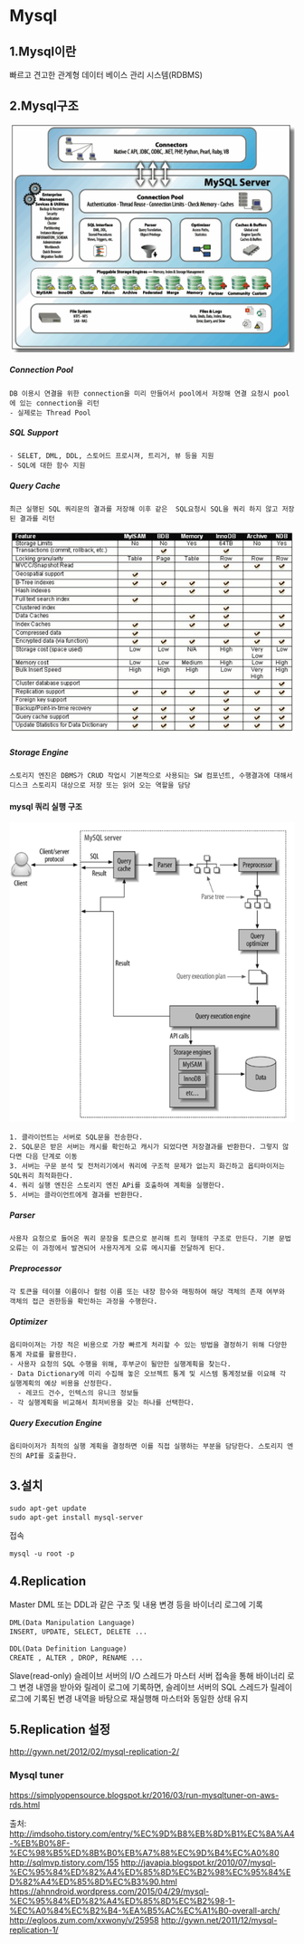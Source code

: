 # Mysql
## 1.Mysql이란
빠르고 견고한 관계형 데이터 베이스 관리 시스템(RDBMS)

## 2.Mysql구조
![mysql](https://raw.githubusercontent.com/namgunghyeon/wiki/a932214170e18fec4d9b7779bbfb8d52a391d9f9/images/mysql/%EC%8A%A4%ED%81%AC%EB%A6%B0%EC%83%B7%202016-11-15%20%EC%98%A4%ED%9B%84%2010.03.30.png)

##### Connection Pool
```
DB 이용시 연결을 위한 connection을 미리 만들어서 pool에서 저장해 연결 요청시 pool에 있는 connection을 리턴
- 실제로는 Thread Pool
```

##### SQL Support
```
- SELET, DML, DDL, 스토어드 프로시져, 트리거, 뷰 등을 지원
- SQL에 대한 함수 지원
```

##### Query Cache
```
최근 실행된 SQL 쿼리문의 결과를 저장해 이후 같은  SQL요청시 SQL을 쿼리 하지 않고 저장된 결과를 리턴
```
![mysql](https://raw.githubusercontent.com/namgunghyeon/wiki/a932214170e18fec4d9b7779bbfb8d52a391d9f9/images/mysql/%EC%8A%A4%ED%81%AC%EB%A6%B0%EC%83%B7%202016-11-15%20%EC%98%A4%ED%9B%84%2010.27.27.png)
##### Storage Engine
```
스토리지 엔진은 DBMS가 CRUD 작업시 기본적으로 사용되는 SW 컴포넌트, 수행결과에 대해서 디스크 스토리지 대상으로 저장 또는 읽어 오는 역할을 담당
```

#### mysql 쿼리 실행 구조
![mysql](https://raw.githubusercontent.com/namgunghyeon/wiki/a932214170e18fec4d9b7779bbfb8d52a391d9f9/images/mysql/%EC%8A%A4%ED%81%AC%EB%A6%B0%EC%83%B7%202016-11-15%20%EC%98%A4%ED%9B%84%2010.08.16.png)


```
1. 클라이언트는 서버로 SQL문을 전송한다.
2. SQL문은 받은 서버는 캐시를 확인하고 캐시가 되었다면 저장결과를 반환한다. 그렇지 않다면 다음 단계로 이동
3. 서버는 구문 분석 및 전처리기에서 쿼리에 구조적 문제가 없는지 화긴하고 옵티마이저는 SQL쿼리 최적화한다.
4. 쿼리 실행 엔진은 스토리지 엔진 APi를 호출하여 계획을 실행한다.
5. 서버는 클라이언트에게 결과를 반환한다.
```

##### Parser
```
사용자 요청으로 들어온 쿼리 문장을 토큰으로 분리해 트리 형태의 구조로 만든다. 기본 문법 오류는 이 과정에서 발견되어 사용자게게 오류 메시지를 전달하게 된다.
```
##### Preprocessor
```
각 토큰을 테이블 이름이나 컬럼 이름 또는 내장 함수와 매핑하여 해당 객체의 존재 여부와 객체의 접근 권한등을 확인하는 과정을 수행한다.
```

##### Optimizer
```
옵티마이져는 가장 적은 비용으로 가장 빠르게 처리할 수 있는 방법을 결정하기 위해 다양한 통계 자료를 활용한다.
- 사용자 요청의 SQL 수행을 위해, 후부군이 될만한 실행계획을 찾는다.
- Data Dictionary에 미리 수집해 놓은 오브젝트 통계 및 시스템 통계정보를 이요해 각 실행계획의 예상 비용을 산정한다.
  - 레코드 건수, 인텍스의 유니크 정보들
- 각 실행계획을 비교해서 최저비용을 갖는 하나를 선택한다.
```
##### Query Execution Engine
```
옵티마이저가 최적의 실행 계획을 결정하면 이를 직접 실행하는 부분을 담당한다. 스토리지 엔진의 API를 호출한다.

```


## 3.설치
```
sudo apt-get update
sudo apt-get install mysql-server
```

접속
```
mysql -u root -p
```

## 4.Replication
Master
DML 또는 DDL과 같은 구조 및 내용 변경 등을 바이너리 로그에 기록
```
DML(Data Manipulation Language)
INSERT, UPDATE, SELECT, DELETE ...
```
```
DDL(Data Definition Language)
CREATE , ALTER , DROP, RENAME ...
```

Slave(read-only)
슬레이브 서버의 I/O 스레드가 마스터 서버 접속을 통해 바이너리 로그 변경 내영을 받아와 릴레이 로그에 기록하면, 슬레이브 서버의 SQL 스레드가 릴레이 로그에 기록된 변경 내역을 바탕으로 재실행해 마스터와 동일한 상태 유지


## 5.Replication 설정
http://gywn.net/2012/02/mysql-replication-2/


### Mysql tuner
https://simplyopensource.blogspot.kr/2016/03/run-mysqltuner-on-aws-rds.html

출처:
http://imdsoho.tistory.com/entry/%EC%9D%B8%EB%8D%B1%EC%8A%A4-%EB%B0%8F-%EC%98%B5%ED%8B%B0%EB%A7%88%EC%9D%B4%EC%A0%80
http://sqlmvp.tistory.com/155
http://javapia.blogspot.kr/2010/07/mysql-%EC%95%84%ED%82%A4%ED%85%8D%EC%B2%98%EC%95%84%ED%82%A4%ED%85%8D%EC%B3%90.html
https://ahnndroid.wordpress.com/2015/04/29/mysql-%EC%95%84%ED%82%A4%ED%85%8D%EC%B2%98-1-%EC%A0%84%EC%B2%B4-%EA%B5%AC%EC%A1%B0-overall-arch/
http://egloos.zum.com/xxwony/v/25958
http://gywn.net/2011/12/mysql-replication-1/
